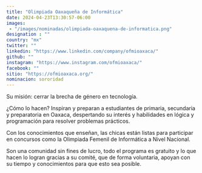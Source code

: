 ```yaml
---
title: "Olimpiada Oaxaqueña de Informática"
date: 2024-04-23T13:30:57-06:00
images: 
 - "/images/nominadas/olimpiada-oaxaquena-de-informatica.png"
designation : ""
country: "mx"
twitter: ""
linkedin: "https://www.linkedin.com/company/ofmioaxaca/"
github: ""
instagram: "https://www.instagram.com/ofmioaxaca/"
facebook: ""
sitio: "https://ofmioaxaca.org/"
nominacion: sororidad
---
```


Su misión: cerrar la brecha de género en tecnología. 

¿Cómo lo hacen? Inspiran y preparan a estudiantes de primaria, secundaria y preparatoria en Oaxaca, despertando su interés y habilidades en lógica y programación para resolver problemas prácticos. 

Con los conocimientos que enseñan, las chicas están listas para participar en concursos como la Olimpiada Femenil de Informática a Nivel Nacional. 

Son una comunidad sin fines de lucro, todo el programa es gratuito y lo que hacen lo logran gracias a su comité, que de forma voluntaria, apoyan con su tiempo y conocimientos para que esto sea posible.
